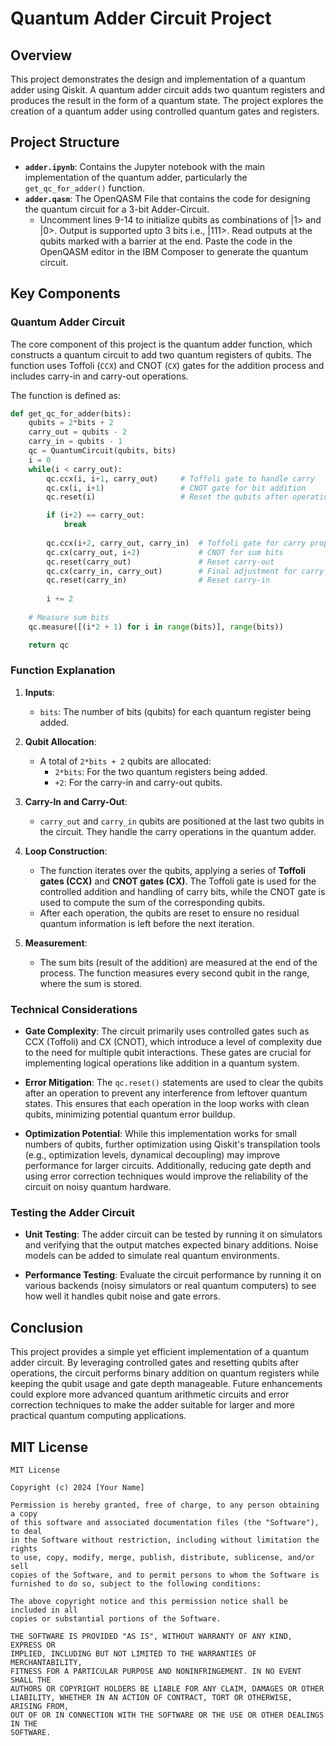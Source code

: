# Quantum Adder Circuit Project

## Overview

This project demonstrates the design and implementation of a quantum adder using Qiskit. A quantum adder circuit adds two quantum registers and produces the result in the form of a quantum state. The project explores the creation of a quantum adder using controlled quantum gates and registers.

## Project Structure

- **`adder.ipynb`**: Contains the Jupyter notebook with the main implementation of the quantum adder, particularly the `get_qc_for_adder()` function.
- **`adder.qasm`**: The OpenQASM File that contains the code for designing the quantum circuit for a 3-bit Adder-Circuit.
    - Uncomment lines 9-14 to initialize qubits as combinations of |1> and |0>. Output is supported upto 3 bits i.e., |111>. Read outputs at the qubits marked with a barrier at the end.
Paste the code in the OpenQASM editor in the IBM Composer to generate the quantum circuit.

## Key Components

### Quantum Adder Circuit

The core component of this project is the quantum adder function, which constructs a quantum circuit to add two quantum registers of qubits. The function uses Toffoli (`CCX`) and CNOT (`CX`) gates for the addition process and includes carry-in and carry-out operations. 

The function is defined as:

```python
def get_qc_for_adder(bits):
    qubits = 2*bits + 2
    carry_out = qubits - 2
    carry_in = qubits - 1
    qc = QuantumCircuit(qubits, bits)
    i = 0
    while(i < carry_out):
        qc.ccx(i, i+1, carry_out)     # Toffoli gate to handle carry
        qc.cx(i, i+1)                 # CNOT gate for bit addition
        qc.reset(i)                   # Reset the qubits after operation

        if (i+2) == carry_out:
            break
        
        qc.ccx(i+2, carry_out, carry_in)  # Toffoli gate for carry propagation
        qc.cx(carry_out, i+2)             # CNOT for sum bits
        qc.reset(carry_out)               # Reset carry-out
        qc.cx(carry_in, carry_out)        # Final adjustment for carry bits
        qc.reset(carry_in)                # Reset carry-in
        
        i += 2
    
    # Measure sum bits
    qc.measure([(i*2 + 1) for i in range(bits)], range(bits))

    return qc
```

### Function Explanation

1. **Inputs**:
    - `bits`: The number of bits (qubits) for each quantum register being added.
   
2. **Qubit Allocation**:
    - A total of `2*bits + 2` qubits are allocated:
      - `2*bits`: For the two quantum registers being added.
      - `+2`: For the carry-in and carry-out qubits.

3. **Carry-In and Carry-Out**:
    - `carry_out` and `carry_in` qubits are positioned at the last two qubits in the circuit. They handle the carry operations in the quantum adder.

4. **Loop Construction**:
    - The function iterates over the qubits, applying a series of **Toffoli gates (CCX)** and **CNOT gates (CX)**. The Toffoli gate is used for the controlled addition and handling of carry bits, while the CNOT gate is used to compute the sum of the corresponding qubits.
    - After each operation, the qubits are reset to ensure no residual quantum information is left before the next iteration.

5. **Measurement**:
    - The sum bits (result of the addition) are measured at the end of the process. The function measures every second qubit in the range, where the sum is stored.

### Technical Considerations

- **Gate Complexity**: The circuit primarily uses controlled gates such as CCX (Toffoli) and CX (CNOT), which introduce a level of complexity due to the need for multiple qubit interactions. These gates are crucial for implementing logical operations like addition in a quantum system.
  
- **Error Mitigation**: The `qc.reset()` statements are used to clear the qubits after an operation to prevent any interference from leftover quantum states. This ensures that each operation in the loop works with clean qubits, minimizing potential quantum error buildup.

- **Optimization Potential**: While this implementation works for small numbers of qubits, further optimization using Qiskit's transpilation tools (e.g., optimization levels, dynamical decoupling) may improve performance for larger circuits. Additionally, reducing gate depth and using error correction techniques would improve the reliability of the circuit on noisy quantum hardware.


### Testing the Adder Circuit

- **Unit Testing**: The adder circuit can be tested by running it on simulators and verifying that the output matches expected binary additions. Noise models can be added to simulate real quantum environments.
  
- **Performance Testing**: Evaluate the circuit performance by running it on various backends (noisy simulators or real quantum computers) to see how well it handles qubit noise and gate errors.

## Conclusion

This project provides a simple yet efficient implementation of a quantum adder circuit. By leveraging controlled gates and resetting qubits after operations, the circuit performs binary addition on quantum registers while keeping the qubit usage and gate depth manageable. Future enhancements could explore more advanced quantum arithmetic circuits and error correction techniques to make the adder suitable for larger and more practical quantum computing applications.

## MIT License

```
MIT License

Copyright (c) 2024 [Your Name]

Permission is hereby granted, free of charge, to any person obtaining a copy
of this software and associated documentation files (the "Software"), to deal
in the Software without restriction, including without limitation the rights
to use, copy, modify, merge, publish, distribute, sublicense, and/or sell
copies of the Software, and to permit persons to whom the Software is
furnished to do so, subject to the following conditions:

The above copyright notice and this permission notice shall be included in all
copies or substantial portions of the Software.

THE SOFTWARE IS PROVIDED "AS IS", WITHOUT WARRANTY OF ANY KIND, EXPRESS OR
IMPLIED, INCLUDING BUT NOT LIMITED TO THE WARRANTIES OF MERCHANTABILITY,
FITNESS FOR A PARTICULAR PURPOSE AND NONINFRINGEMENT. IN NO EVENT SHALL THE
AUTHORS OR COPYRIGHT HOLDERS BE LIABLE FOR ANY CLAIM, DAMAGES OR OTHER
LIABILITY, WHETHER IN AN ACTION OF CONTRACT, TORT OR OTHERWISE, ARISING FROM,
OUT OF OR IN CONNECTION WITH THE SOFTWARE OR THE USE OR OTHER DEALINGS IN THE
SOFTWARE.
```